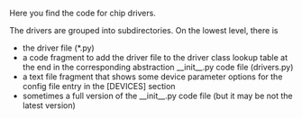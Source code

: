 
Here you find the code for chip drivers.

The drivers are grouped into subdirectories. On the lowest level, there is 
- the driver file (*.py)
- a code fragment to add the driver file to the driver class lookup table at 
the end in the corresponding abstraction \_\_init\_\_.py code file (drivers.py)
- a text file fragment that shows some device parameter options for the config file entry in the [DEVICES] section
- sometimes a full version of the \_\_init\_\_.py code file (but it may be not the latest version)
